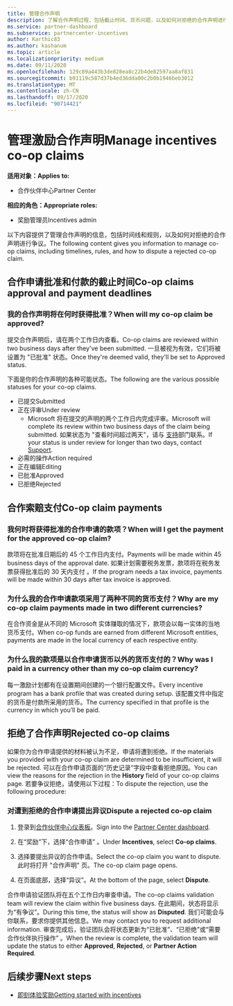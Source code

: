 ```yaml
---
title: 管理合作声明
description: 了解合作声明过程，包括截止时间、货币问题，以及如何对拒绝的合作声明进行争议。
ms.service: partner-dashboard
ms.subservice: partnercenter-incentives
author: Karthic83
ms.author: kashanum
ms.topic: article
ms.localizationpriority: medium
ms.date: 09/11/2020
ms.openlocfilehash: 129c89a443b3de828ea8c22b4de82597aa8af831
ms.sourcegitcommit: b91119c587d37b4ed36dda00c2b0b1946beb3012
ms.translationtype: MT
ms.contentlocale: zh-CN
ms.lasthandoff: 09/17/2020
ms.locfileid: "90714421"
---
```

# <a name="manage-incentives-co-op-claims"></a><span data-ttu-id="bf0a3-103">管理激励合作声明</span><span class="sxs-lookup"><span data-stu-id="bf0a3-103">Manage incentives co-op claims</span></span>

<span data-ttu-id="bf0a3-104">**适用对象：**</span><span class="sxs-lookup"><span data-stu-id="bf0a3-104">**Applies to:**</span></span>

- <span data-ttu-id="bf0a3-105">合作伙伴中心</span><span class="sxs-lookup"><span data-stu-id="bf0a3-105">Partner Center</span></span>

<span data-ttu-id="bf0a3-106">**相应的角色：**</span><span class="sxs-lookup"><span data-stu-id="bf0a3-106">**Appropriate roles:**</span></span>

- <span data-ttu-id="bf0a3-107">奖励管理员</span><span class="sxs-lookup"><span data-stu-id="bf0a3-107">Incentives admin</span></span>

<span data-ttu-id="bf0a3-108">以下内容提供了管理合作声明的信息，包括时间线和规则，以及如何对拒绝的合作声明进行争议。</span><span class="sxs-lookup"><span data-stu-id="bf0a3-108">The following content gives you information to manage co-op claims, including timelines, rules, and how to dispute a rejected co-op claim.</span></span>

## <a name="co-op-claims-approval-and-payment-deadlines"></a><span data-ttu-id="bf0a3-109">合作申请批准和付款的截止时间</span><span class="sxs-lookup"><span data-stu-id="bf0a3-109">Co-op claims approval and payment deadlines</span></span>

### <a name="when-will-my-co-op-claim-be-approved"></a><span data-ttu-id="bf0a3-110">我的合作声明将在何时获得批准？</span><span class="sxs-lookup"><span data-stu-id="bf0a3-110">When will my co-op claim be approved?</span></span>

<span data-ttu-id="bf0a3-111">提交合作声明后，请在两个工作日内查看。</span><span class="sxs-lookup"><span data-stu-id="bf0a3-111">Co-op claims are reviewed within two business days after they've been submitted.</span></span> <span data-ttu-id="bf0a3-112">一旦被视为有效，它们将被设置为 "已批准" 状态。</span><span class="sxs-lookup"><span data-stu-id="bf0a3-112">Once they're deemed valid, they'll be set to Approved status.</span></span>  

<span data-ttu-id="bf0a3-113">下面是你的合作声明的各种可能状态。</span><span class="sxs-lookup"><span data-stu-id="bf0a3-113">The following are the various possible statuses for your co-op claims.</span></span>

- <span data-ttu-id="bf0a3-114">已提交</span><span class="sxs-lookup"><span data-stu-id="bf0a3-114">Submitted</span></span>
- <span data-ttu-id="bf0a3-115">正在评审</span><span class="sxs-lookup"><span data-stu-id="bf0a3-115">Under review</span></span>
  - <span data-ttu-id="bf0a3-116">Microsoft 将在提交的声明的两个工作日内完成评审。</span><span class="sxs-lookup"><span data-stu-id="bf0a3-116">Microsoft will complete its review within two business days of the claim being submitted.</span></span> <span data-ttu-id="bf0a3-117">如果状态为 "查看时间超过两天"，请与 [支持](https://partner.microsoft.com/dashboard/support/incentives/servicerequests?category=incentives)部门联系。</span><span class="sxs-lookup"><span data-stu-id="bf0a3-117">If your status is under review for longer than two days, contact [Support](https://partner.microsoft.com/dashboard/support/incentives/servicerequests?category=incentives).</span></span>
- <span data-ttu-id="bf0a3-118">必需的操作</span><span class="sxs-lookup"><span data-stu-id="bf0a3-118">Action required</span></span>
- <span data-ttu-id="bf0a3-119">正在编辑</span><span class="sxs-lookup"><span data-stu-id="bf0a3-119">Editing</span></span>
- <span data-ttu-id="bf0a3-120">已批准</span><span class="sxs-lookup"><span data-stu-id="bf0a3-120">Approved</span></span>
- <span data-ttu-id="bf0a3-121">已拒绝</span><span class="sxs-lookup"><span data-stu-id="bf0a3-121">Rejected</span></span>

## <a name="co-op-claim-payments"></a><span data-ttu-id="bf0a3-122">合作索赔支付</span><span class="sxs-lookup"><span data-stu-id="bf0a3-122">Co-op claim payments</span></span>

### <a name="when-will-i-get-the-payment-for-the-approved-co-op-claim"></a><span data-ttu-id="bf0a3-123">我何时将获得批准的合作申请的款项？</span><span class="sxs-lookup"><span data-stu-id="bf0a3-123">When will I get the payment for the approved co-op claim?</span></span>

<span data-ttu-id="bf0a3-124">款项将在批准日期后的 45 个工作日内支付。</span><span class="sxs-lookup"><span data-stu-id="bf0a3-124">Payments will be made within 45 business days of the approval date.</span></span> <span data-ttu-id="bf0a3-125">如果计划需要税务发票，款项将在税务发票获得批准后的 30 天内支付 。</span><span class="sxs-lookup"><span data-stu-id="bf0a3-125">If the program needs a tax invoice, payments will be made within 30 days after tax invoice is approved.</span></span>

### <a name="why-are-my-co-op-claim-payments-made-in-two-different-currencies"></a><span data-ttu-id="bf0a3-126">为什么我的合作申请款项采用了两种不同的货币支付？</span><span class="sxs-lookup"><span data-stu-id="bf0a3-126">Why are my co-op claim payments made in two different currencies?</span></span>

<span data-ttu-id="bf0a3-127">在合作资金是从不同的 Microsoft 实体赚取的情况下，款项会以每一实体的当地货币支付。</span><span class="sxs-lookup"><span data-stu-id="bf0a3-127">When co-op funds are earned from different Microsoft entities, payments are made in the local currency of each respective entity.</span></span>  

### <a name="why-was-i-paid-in-a-currency-other-than-my-co-op-claim-currency"></a><span data-ttu-id="bf0a3-128">为什么我的款项是以合作申请货币以外的货币支付的？</span><span class="sxs-lookup"><span data-stu-id="bf0a3-128">Why was I paid in a currency other than my co-op claim currency?</span></span>

<span data-ttu-id="bf0a3-129">每一激励计划都有在设置期间创建的一个银行配置文件。</span><span class="sxs-lookup"><span data-stu-id="bf0a3-129">Every incentive program has a bank profile that was created during setup.</span></span> <span data-ttu-id="bf0a3-130">该配置文件中指定的货币是付款所采用的货币。</span><span class="sxs-lookup"><span data-stu-id="bf0a3-130">The currency specified in that profile is the currency in which you’ll be paid.</span></span>

## <a name="rejected-co-op-claims"></a><span data-ttu-id="bf0a3-131">拒绝了合作声明</span><span class="sxs-lookup"><span data-stu-id="bf0a3-131">Rejected co-op claims</span></span>

<span data-ttu-id="bf0a3-132">如果你为合作申请提供的材料被认为不足，申请将遭到拒绝。</span><span class="sxs-lookup"><span data-stu-id="bf0a3-132">If the materials you provided with your co-op claim are determined to be insufficient, it will be rejected.</span></span> <span data-ttu-id="bf0a3-133">可以在合作申请页面的“历史记录”字段中查看拒绝原因。</span><span class="sxs-lookup"><span data-stu-id="bf0a3-133">You can view the reasons for the rejection in the **History** field of your co-op claims page.</span></span> <span data-ttu-id="bf0a3-134">若要争议拒绝，请使用以下过程：</span><span class="sxs-lookup"><span data-stu-id="bf0a3-134">To dispute the rejection, use the following procedure:</span></span>

### <a name="dispute-a-rejected-co-op-claim"></a><span data-ttu-id="bf0a3-135">对遭到拒绝的合作申请提出异议</span><span class="sxs-lookup"><span data-stu-id="bf0a3-135">Dispute a rejected co-op claim</span></span>

1. <span data-ttu-id="bf0a3-136">登录到[合作伙伴中心仪表板](https://partner.microsoft.com/dashboard/)。</span><span class="sxs-lookup"><span data-stu-id="bf0a3-136">Sign into the [Partner Center dashboard](https://partner.microsoft.com/dashboard/).</span></span>

2. <span data-ttu-id="bf0a3-137">在“奖励”下，选择“合作申请” 。</span><span class="sxs-lookup"><span data-stu-id="bf0a3-137">Under **Incentives**, select **Co-op claims**.</span></span>

3. <span data-ttu-id="bf0a3-138">选择要提出异议的合作申请。</span><span class="sxs-lookup"><span data-stu-id="bf0a3-138">Select the co-op claim you want to dispute.</span></span> <span data-ttu-id="bf0a3-139">此时将打开 "合作声明" 页。</span><span class="sxs-lookup"><span data-stu-id="bf0a3-139">The co-op claim page opens.</span></span>

4. <span data-ttu-id="bf0a3-140">在页面底部，选择“异议”。</span><span class="sxs-lookup"><span data-stu-id="bf0a3-140">At the bottom of the page, select **Dispute**.</span></span>

<span data-ttu-id="bf0a3-141">合作申请验证团队将在五个工作日内审查申请。</span><span class="sxs-lookup"><span data-stu-id="bf0a3-141">The co-op claims validation team will review the claim within five business days.</span></span> <span data-ttu-id="bf0a3-142">在此期间，状态将显示为“有争议”。</span><span class="sxs-lookup"><span data-stu-id="bf0a3-142">During this time, the status will show as **Disputed**.</span></span> <span data-ttu-id="bf0a3-143">我们可能会与你联系，要求你提供其他信息。</span><span class="sxs-lookup"><span data-stu-id="bf0a3-143">We may contact you to request additional information.</span></span> <span data-ttu-id="bf0a3-144">审查完成后，验证团队会将状态更新为“已批准”、“已拒绝”或“需要合作伙伴执行操作”  。</span><span class="sxs-lookup"><span data-stu-id="bf0a3-144">When the review is complete, the validation team will update the status to either **Approved**, **Rejected**, or **Partner Action Required**.</span></span>

## <a name="next-steps"></a><span data-ttu-id="bf0a3-145">后续步骤</span><span class="sxs-lookup"><span data-stu-id="bf0a3-145">Next steps</span></span>

- [<span data-ttu-id="bf0a3-146">即刻体验奖励</span><span class="sxs-lookup"><span data-stu-id="bf0a3-146">Getting started with incentives</span></span>](incentives-get-started-intro.md)
